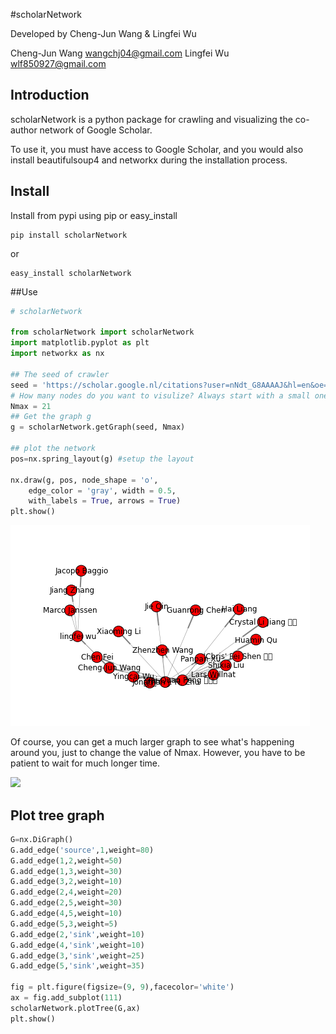 #scholarNetwork

Developed by Cheng-Jun Wang & Lingfei Wu

Cheng-Jun Wang wangchj04@gmail.com
Lingfei Wu wlf850927@gmail.com

## Introduction

scholarNetwork is a python package for crawling and visualizing the co-author network of Google Scholar.

To use it, you must have access to Google Scholar, and you would also install beautifulsoup4 and networkx during the installation process.

## Install
Install from pypi using pip or easy_install

	pip install scholarNetwork

or

	easy_install scholarNetwork

##Use

```python
# scholarNetwork

from scholarNetwork import scholarNetwork
import matplotlib.pyplot as plt
import networkx as nx

## The seed of crawler
seed = 'https://scholar.google.nl/citations?user=nNdt_G8AAAAJ&hl=en&oe=ASCII'
# How many nodes do you want to visulize? Always start with a small one. 
Nmax = 21
## Get the graph g
g = scholarNetwork.getGraph(seed, Nmax)

## plot the network
pos=nx.spring_layout(g) #setup the layout

nx.draw(g, pos, node_shape = 'o',
	edge_color = 'gray', width = 0.5,
	with_labels = True, arrows = True)
plt.show()
```

![](https://github.com/chengjun/scholarNetwork/blob/master/example.png)

Of course, you can get a much larger graph to see what's happening around you, just to change the value of Nmax. However, you have to be patient to wait for much longer time.

![](http://chengjun.qiniudn.com/ego300large.png)

## Plot tree graph

```python
G=nx.DiGraph()
G.add_edge('source',1,weight=80)
G.add_edge(1,2,weight=50)
G.add_edge(1,3,weight=30)
G.add_edge(3,2,weight=10)
G.add_edge(2,4,weight=20)
G.add_edge(2,5,weight=30)
G.add_edge(4,5,weight=10)
G.add_edge(5,3,weight=5)
G.add_edge(2,'sink',weight=10)
G.add_edge(4,'sink',weight=10)
G.add_edge(3,'sink',weight=25)
G.add_edge(5,'sink',weight=35)

fig = plt.figure(figsize=(9, 9),facecolor='white')
ax = fig.add_subplot(111)
scholarNetwork.plotTree(G,ax)
plt.show()
```